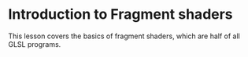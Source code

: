 # Introduction to Fragment shaders

This lesson covers the basics of fragment shaders, which are half of all GLSL programs.



